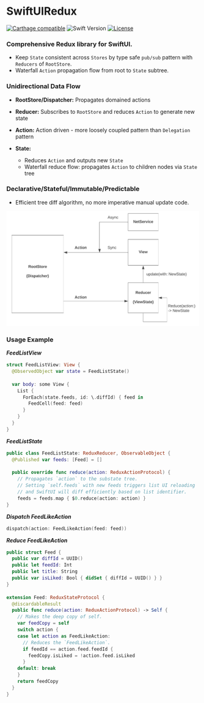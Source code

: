 # SwiftUIRedux

[![Carthage compatible](https://img.shields.io/badge/Carthage-compatible-4BC51D.svg?style=flat)](https://github.com/Carthage/Carthage)
![Swift Version](https://img.shields.io/badge/swift-5.1-orange.svg)
[![License](https://img.shields.io/cocoapods/l/ReactiveListViewKit.svg?style=flat)](http://cocoapods.org/pods/ReactiveListViewKit)

### Comprehensive Redux library for SwiftUI.

 * Keep `State` consistent across `Stores` by type safe `pub/sub` pattern with `Reducers` of `RootStore`.
 * Waterfall `Action` propagation flow from root to `State` subtree.
  
### Unidirectional Data Flow
 * **RootStore/Dispatcher:** Propagates domained actions 

 * **Reducer:** Subscribes to `RootStore` and reduces `Action` to generate new state

 * **Action:** Action driven - more loosely coupled pattern than `Delegation` pattern
    
 * **State:**
   * Reduces `Action` and outputs new `State`
   * Waterfall reduce flow: propagates `Action` to children nodes via `State` tree
 
### Declarative/Stateful/Immutable/Predictable
  * Efficient tree diff algorithm, no more imperative manual update code. 

<img src="./Docs/Redux.jpeg" width="600">

### Usage Example

***FeedListView***

```swift
struct FeedListView: View {
  @ObservedObject var state = FeedListState()
  
  var body: some View {
    List {
      ForEach(state.feeds, id: \.diffId) { feed in
        FeedCell(feed: feed)
      }
    }
  }
}

```

***FeedListState***

```swift
public class FeedListState: ReduxReducer, ObservableObject {  
  @Published var feeds: [Feed] = []
  
  public override func reduce(action: ReduxActionProtocol) {
    // Propagates `action` to the substate tree.
    // Setting `self.feeds` with new feeds triggers list UI reloading 
    // and SwiftUI will diff efficiently based on list identifier.
    feeds = feeds.map { $0.reduce(action: action) }
}
```

***Dispatch FeedLikeAction***

```swift
dispatch(action: FeedLikeAction(feed: feed))
```

***Reduce FeedLikeAction***

```swift
public struct Feed {
  public var diffId = UUID()
  public let feedId: Int
  public let title: String
  public var isLiked: Bool { didSet { diffId = UUID() } }     
}

extension Feed: ReduxStateProtocol {
  @discardableResult
  public func reduce(action: ReduxActionProtocol) -> Self {
    // Makes the deep copy of self.
    var feedCopy = self    
    switch action {
    case let action as FeedLikeAction:
      // Reduces the `FeedLikeAction`.
      if feedId == action.feed.feedId {
        feedCopy.isLiked = !action.feed.isLiked
      }
    default: break
    }
    return feedCopy
  }
}
```

